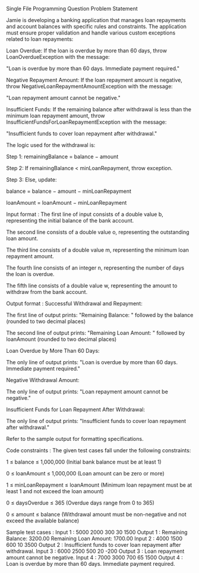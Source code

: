 Single File Programming Question
Problem Statement



Jamie is developing a banking application that manages loan repayments and account balances with specific rules and constraints. The application must ensure proper validation and handle various custom exceptions related to loan repayments:



Loan Overdue: If the loan is overdue by more than 60 days, throw LoanOverdueException with the message:

"Loan is overdue by more than 60 days. Immediate payment required."



Negative Repayment Amount: If the loan repayment amount is negative, throw NegativeLoanRepaymentAmountException with the message:

"Loan repayment amount cannot be negative."



Insufficient Funds: If the remaining balance after withdrawal is less than the minimum loan repayment amount, throw InsufficientFundsForLoanRepaymentException with the message:

"Insufficient funds to cover loan repayment after withdrawal."



The logic used for the withdrawal is:



Step 1: remainingBalance = balance − amount

Step 2: If remainingBalance < minLoanRepayment, throw exception.

Step 3: Else, update:



balance = balance − amount − minLoanRepayment

loanAmount = loanAmount − minLoanRepayment

Input format :
The first line of input consists of a double value b, representing the initial balance of the bank account.

The second line consists of a double value o, representing the outstanding loan amount.

The third line consists of a double value m, representing the minimum loan repayment amount.

The fourth line consists of an integer n, representing the number of days the loan is overdue.

The fifth line consists of a double value w, representing the amount to withdraw from the bank account.

Output format :
Successful Withdrawal and Repayment:

The first line of output prints: "Remaining Balance: " followed by the balance (rounded to two decimal places)

The second line of output prints: "Remaining Loan Amount: " followed by loanAmount (rounded to two decimal places)



Loan Overdue by More Than 60 Days:

The only line of output prints: "Loan is overdue by more than 60 days. Immediate payment required."



Negative Withdrawal Amount:

The only line of output prints: "Loan repayment amount cannot be negative."



Insufficient Funds for Loan Repayment After Withdrawal:

The only line of output prints: "Insufficient funds to cover loan repayment after withdrawal."



Refer to the sample output for formatting specifications.

Code constraints :
The given test cases fall under the following constraints:

1 ≤ balance ≤ 1,000,000 (Initial bank balance must be at least 1)

0 ≤ loanAmount ≤ 1,000,000 (Loan amount can be zero or more)

1 ≤ minLoanRepayment ≤ loanAmount (Minimum loan repayment must be at least 1 and not exceed the loan amount)

0 ≤ daysOverdue ≤ 365 (Overdue days range from 0 to 365)

0 ≤ amount ≤ balance (Withdrawal amount must be non-negative and not exceed the available balance)

Sample test cases :
Input 1 :
5000
2000
300
30
1500
Output 1 :
Remaining Balance: 3200.00
Remaining Loan Amount: 1700.00
Input 2 :
4000
1500
600
10
3500
Output 2 :
Insufficient funds to cover loan repayment after withdrawal.
Input 3 :
6000
2500
500
20
-200
Output 3 :
Loan repayment amount cannot be negative.
Input 4 :
7000
3000
700
65
1500
Output 4 :
Loan is overdue by more than 60 days. Immediate payment required.